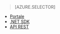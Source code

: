 ﻿> [AZURE.SELECTOR]
- [Portale](/documentation/articles/media-services-manage-content#encode/)
- [.NET SDK](/documentation/articles/media-services-dotnet-encode-asset/)
- [API REST](/documentation/articles/media-services-rest-encode-asset/)
<!--HONumber=47-->
